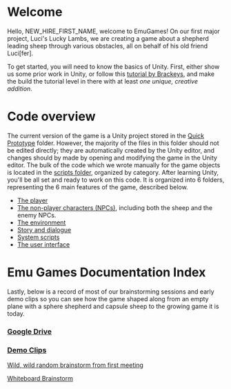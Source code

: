 # Welcome

  Hello, NEW_HIRE_FIRST_NAME, welcome to EmuGames! On our first major project, Luci's Lucky Lambs, we are creating a game about a shepherd leading sheep through various obstacles, all on behalf of his old friend Luci\[fer\]. 
  
  To get started, you will need to know the basics of Unity. First, either show us some prior work in Unity, or follow this <a href="https://www.youtube.com/watch?v=j48LtUkZRjU&list=PLPV2KyIb3jR53Jce9hP7G5xC4O9AgnOuL">tutorial by Brackeys</a>, and make the build the tutorial level in there with at least *one unique, creative addition*.

  

# Code overview

  The current version of the game is a Unity project stored in the  <a href='https://github.com/leonl0000/LucysLuckyLambs/tree/master/prototypes/Quick%20Prototype'>Quick Prototype</a> folder.
  However, the majority of the files in this folder should not be edited directly; they are automatically created by the Unity editor, and changes should by made by opening and modifying the game in the Unity editor.
  The bulk of the code which we wrote manually for the game objects is located in the <a href='https://github.com/leonl0000/LucysLuckyLambs/tree/master/prototypes/Quick%20Prototype/Assets/Scripts'>scripts folder</a>, organized by category.
  After learning Unity, you'll be all set and ready to work on this code. It is organized into 6 folders, representing the 6 main features of the game, described below.

- <a href="https://github.com/leonl0000/LucysLuckyLambs/blob/master/Documentation/Player.md">The player</a>
- <a href="https://github.com/leonl0000/LucysLuckyLambs/blob/master/Documentation/NPCs.md">The non-player characters (NPCs)</a>, including both the sheep and the enemy NPCs.
- <a href="https://github.com/leonl0000/LucysLuckyLambs/blob/master/Documentation/Environment.md">The environment</a>
- <a href="https://github.com/leonl0000/LucysLuckyLambs/blob/master/Documentation/Dialogue.md">Story and dialogue</a>
- <a href="https://github.com/leonl0000/LucysLuckyLambs/blob/master/Documentation/System.md">System scripts</a>
- <a href="https://github.com/leonl0000/LucysLuckyLambs/blob/master/Documentation/Interface.md">The user interface</a>



# Emu Games Documentation Index

Lastly, below is a record of most of our brainstorming sessions and early demo clips so you can see how the game shaped along from an empty plane with a sphere shepherd and capsule sheep to the growing game it is today.

### <a href="https://drive.google.com/open?id=1q-VSoIeGSextFrcwwSqpSq0K0W305iPW">Google Drive</a>
### <a href="https://drive.google.com/open?id=1dsuEryASu0kSjvkZb18PE-ycSvmVeAtJ">Demo Clips</a>

<a href="https://drive.google.com/open?id=1VMdroaoJwmLymTcexVvHng-pEwarx0Xd">Wild, wild random brainstorm from first meeting</a>

<a href="https://drive.google.com/open?id=1DJ4f_5JrRtf26oIf6Staxly7Kzd8UnFz">Whiteboard Brainstorm</a>

